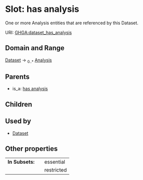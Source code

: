 
# Slot: has analysis


One or more Analysis entities that are referenced by this Dataset.

URI: [GHGA:dataset_has_analysis](https://w3id.org/GHGA/dataset_has_analysis)


## Domain and Range

[Dataset](Dataset.md) &#8594;  <sub>0..\*</sub> [Analysis](Analysis.md)

## Parents

 *  is_a: [has analysis](has_analysis.md)

## Children


## Used by

 * [Dataset](Dataset.md)

## Other properties

|  |  |  |
| --- | --- | --- |
| **In Subsets:** | | essential |
|  | | restricted |

